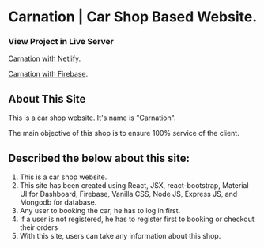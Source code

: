# Carnation | Car Shop Based Website.

### View Project in Live Server

[Carnation with Netlify](https://car-nation-maruf641.netlify.app/).

[Carnation with Firebase](https://car-nation.web.app/).

## About This Site

This is a car shop website. It's name is "Carnation".

The main objective of this shop is to ensure 100% service of the client.

## Described the below about this site:

1.  This is a car shop website.
2.  This site has been created using React, JSX, react-bootstrap, Material UI
    for Dashboard, Firebase, Vanilla CSS, Node JS, Express JS, and Mongodb for
    database.
3.  Any user to booking the car, he has to log in first.
4.  If a user is not registered, he has to register first to booking or checkout
    their orders
5.  With this site, users can take any information about this shop.
